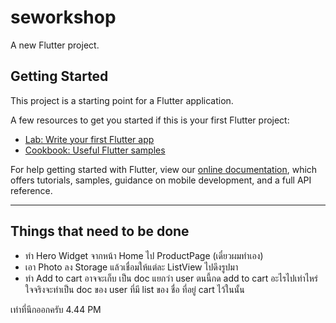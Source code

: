 # seworkshop

A new Flutter project.

## Getting Started

This project is a starting point for a Flutter application.

A few resources to get you started if this is your first Flutter project:

- [Lab: Write your first Flutter app](https://flutter.dev/docs/get-started/codelab)
- [Cookbook: Useful Flutter samples](https://flutter.dev/docs/cookbook)

For help getting started with Flutter, view our
[online documentation](https://flutter.dev/docs), which offers tutorials,
samples, guidance on mobile development, and a full API reference.

------------
## Things that need to be done

- ทำ Hero Widget จากหน้า Home ไป ProductPage (เดี๋ยวผมทำเอง)
- เอา Photo ลง Storage แล้วเชื่อมให้แต่ละ ListView ไปดึงรูปมา
- ทำ Add to cart อาจจะเก็บ เป็น doc แยกว่า user ตนนี้กด add to cart อะไรไปเท่าไหร่ ใจจริงจะทำเป็น doc ของ user ที่มี list ของ ชื่อ ที่อยู่ cart ไว้ในนั้น 

เท่าที่นึกออกครับ 4.44 PM
